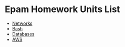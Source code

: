 # Epam Homework Units List

- [Networks](public_html/networks/networks_task.md)
- [Bash](public_html/bash/bash_task.md)
- [Databases](public_html/databases/db_task.md)
- [AWS](public_html/aws/aws_task.md)
